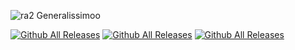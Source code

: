 ![ra2 Generalissimoo](https://user-images.githubusercontent.com/78301641/114235178-786ddd00-9988-11eb-8a2a-912c9df22b2f.jpg)

[![Github All Releases](https://img.shields.io/github/downloads/LUNKER88/cc-ra2-Generalissimoo/total.svg)](https://github.com/LUNKER88/cc-ra2-Generalissimoo/releases)
[![Github All Releases](https://img.shields.io/github/downloads/LUNKER88/cc-ra2-Generalissimoo/Show.svg)](https://github.com/LUNKER88/cc-ra2-Generalissimoo/releases/tag/4.9.4)
[![Github All Releases](https://img.shields.io/github/downloads/LUNKER88/cc-ra2-Generalissimoo/Show.svg)](https://github.com/LUNKER88/cc-ra2-Generalissimoo/releases/tag/4.9.5)
